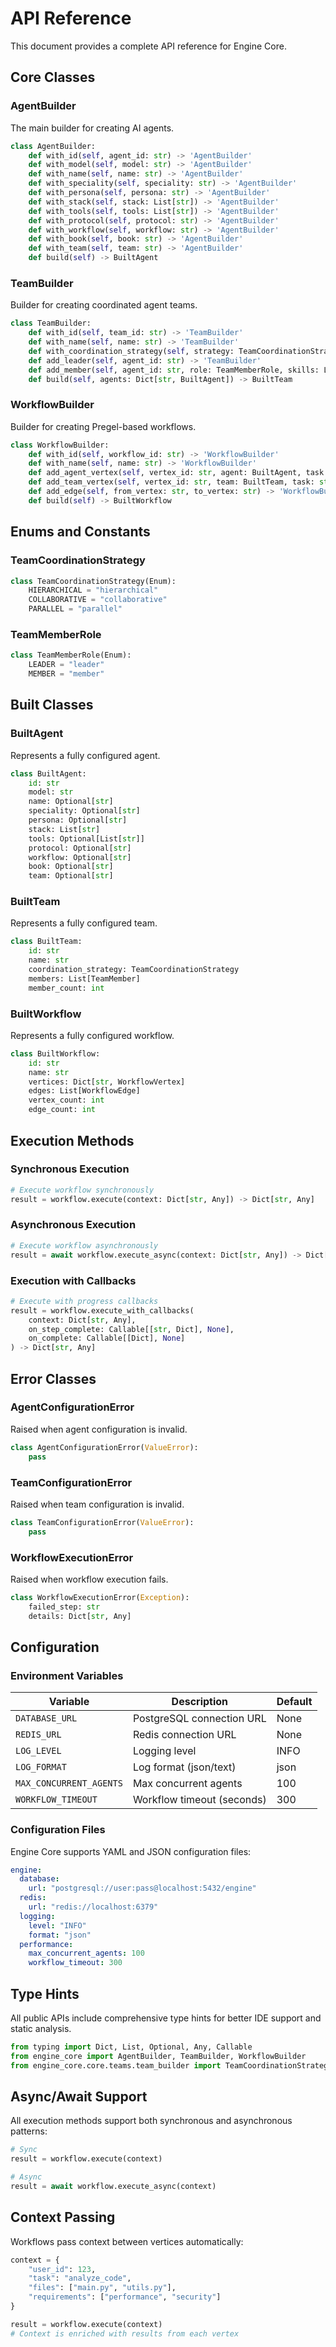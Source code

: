 # API Reference

This document provides a complete API reference for Engine Core.

## Core Classes

### AgentBuilder

The main builder for creating AI agents.

```python
class AgentBuilder:
    def with_id(self, agent_id: str) -> 'AgentBuilder'
    def with_model(self, model: str) -> 'AgentBuilder'
    def with_name(self, name: str) -> 'AgentBuilder'
    def with_speciality(self, speciality: str) -> 'AgentBuilder'
    def with_persona(self, persona: str) -> 'AgentBuilder'
    def with_stack(self, stack: List[str]) -> 'AgentBuilder'
    def with_tools(self, tools: List[str]) -> 'AgentBuilder'
    def with_protocol(self, protocol: str) -> 'AgentBuilder'
    def with_workflow(self, workflow: str) -> 'AgentBuilder'
    def with_book(self, book: str) -> 'AgentBuilder'
    def with_team(self, team: str) -> 'AgentBuilder'
    def build(self) -> BuiltAgent
```

### TeamBuilder

Builder for creating coordinated agent teams.

```python
class TeamBuilder:
    def with_id(self, team_id: str) -> 'TeamBuilder'
    def with_name(self, name: str) -> 'TeamBuilder'
    def with_coordination_strategy(self, strategy: TeamCoordinationStrategy) -> 'TeamBuilder'
    def add_leader(self, agent_id: str) -> 'TeamBuilder'
    def add_member(self, agent_id: str, role: TeamMemberRole, skills: List[str]) -> 'TeamBuilder'
    def build(self, agents: Dict[str, BuiltAgent]) -> BuiltTeam
```

### WorkflowBuilder

Builder for creating Pregel-based workflows.

```python
class WorkflowBuilder:
    def with_id(self, workflow_id: str) -> 'WorkflowBuilder'
    def with_name(self, name: str) -> 'WorkflowBuilder'
    def add_agent_vertex(self, vertex_id: str, agent: BuiltAgent, task: str) -> 'WorkflowBuilder'
    def add_team_vertex(self, vertex_id: str, team: BuiltTeam, task: str) -> 'WorkflowBuilder'
    def add_edge(self, from_vertex: str, to_vertex: str) -> 'WorkflowBuilder'
    def build(self) -> BuiltWorkflow
```

## Enums and Constants

### TeamCoordinationStrategy

```python
class TeamCoordinationStrategy(Enum):
    HIERARCHICAL = "hierarchical"
    COLLABORATIVE = "collaborative"
    PARALLEL = "parallel"
```

### TeamMemberRole

```python
class TeamMemberRole(Enum):
    LEADER = "leader"
    MEMBER = "member"
```

## Built Classes

### BuiltAgent

Represents a fully configured agent.

```python
class BuiltAgent:
    id: str
    model: str
    name: Optional[str]
    speciality: Optional[str]
    persona: Optional[str]
    stack: List[str]
    tools: Optional[List[str]]
    protocol: Optional[str]
    workflow: Optional[str]
    book: Optional[str]
    team: Optional[str]
```

### BuiltTeam

Represents a fully configured team.

```python
class BuiltTeam:
    id: str
    name: str
    coordination_strategy: TeamCoordinationStrategy
    members: List[TeamMember]
    member_count: int
```

### BuiltWorkflow

Represents a fully configured workflow.

```python
class BuiltWorkflow:
    id: str
    name: str
    vertices: Dict[str, WorkflowVertex]
    edges: List[WorkflowEdge]
    vertex_count: int
    edge_count: int
```

## Execution Methods

### Synchronous Execution

```python
# Execute workflow synchronously
result = workflow.execute(context: Dict[str, Any]) -> Dict[str, Any]
```

### Asynchronous Execution

```python
# Execute workflow asynchronously
result = await workflow.execute_async(context: Dict[str, Any]) -> Dict[str, Any]
```

### Execution with Callbacks

```python
# Execute with progress callbacks
result = workflow.execute_with_callbacks(
    context: Dict[str, Any],
    on_step_complete: Callable[[str, Dict], None],
    on_complete: Callable[[Dict], None]
) -> Dict[str, Any]
```

## Error Classes

### AgentConfigurationError

Raised when agent configuration is invalid.

```python
class AgentConfigurationError(ValueError):
    pass
```

### TeamConfigurationError

Raised when team configuration is invalid.

```python
class TeamConfigurationError(ValueError):
    pass
```

### WorkflowExecutionError

Raised when workflow execution fails.

```python
class WorkflowExecutionError(Exception):
    failed_step: str
    details: Dict[str, Any]
```

## Configuration

### Environment Variables

| Variable | Description | Default |
|----------|-------------|---------|
| `DATABASE_URL` | PostgreSQL connection URL | None |
| `REDIS_URL` | Redis connection URL | None |
| `LOG_LEVEL` | Logging level | INFO |
| `LOG_FORMAT` | Log format (json/text) | json |
| `MAX_CONCURRENT_AGENTS` | Max concurrent agents | 100 |
| `WORKFLOW_TIMEOUT` | Workflow timeout (seconds) | 300 |

### Configuration Files

Engine Core supports YAML and JSON configuration files:

```yaml
engine:
  database:
    url: "postgresql://user:pass@localhost:5432/engine"
  redis:
    url: "redis://localhost:6379"
  logging:
    level: "INFO"
    format: "json"
  performance:
    max_concurrent_agents: 100
    workflow_timeout: 300
```

## Type Hints

All public APIs include comprehensive type hints for better IDE support and static analysis.

```python
from typing import Dict, List, Optional, Any, Callable
from engine_core import AgentBuilder, TeamBuilder, WorkflowBuilder
from engine_core.core.teams.team_builder import TeamCoordinationStrategy, TeamMemberRole
```

## Async/Await Support

All execution methods support both synchronous and asynchronous patterns:

```python
# Sync
result = workflow.execute(context)

# Async
result = await workflow.execute_async(context)
```

## Context Passing

Workflows pass context between vertices automatically:

```python
context = {
    "user_id": 123,
    "task": "analyze_code",
    "files": ["main.py", "utils.py"],
    "requirements": ["performance", "security"]
}

result = workflow.execute(context)
# Context is enriched with results from each vertex
```